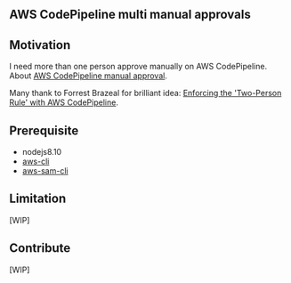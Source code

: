 AWS CodePipeline multi manual approvals
-----

## Motivation

I need more than one person approve manually on AWS CodePipeline.
About [AWS CodePipeline manual approval](https://docs.aws.amazon.com/codepipeline/latest/userguide/approvals.html).

Many thank to Forrest Brazeal for brilliant idea: [Enforcing the 'Two-Person Rule' with AWS CodePipeline](https://www.trek10.com/blog/enforcing-two-person-rule-aws-codepipeline/).

## Prerequisite
- nodejs8.10
- [aws-cli](https://aws.amazon.com/cli/)
- [aws-sam-cli](https://github.com/awslabs/aws-sam-cli)

## Limitation

[WIP]

## Contribute

[WIP]
